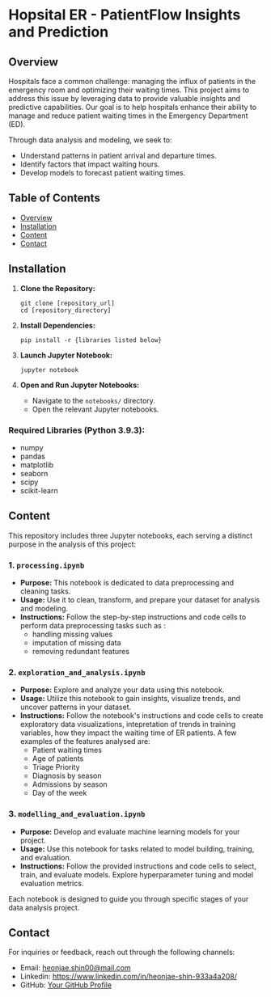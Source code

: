 # Hopsital ER - PatientFlow Insights and Prediction
## Overview
Hospitals face a common challenge: managing the influx of patients in the emergency room and optimizing their waiting times. This project aims to address this issue by leveraging data to provide valuable insights and predictive capabilities. Our goal is to help hospitals enhance their ability to manage and reduce patient waiting times in the Emergency Department (ED).

Through data analysis and modeling, we seek to:

- Understand patterns in patient arrival and departure times.
- Identify factors that impact waiting hours.
- Develop models to forecast patient waiting times.

## Table of Contents

- [Overview](#overview)
- [Installation](#installation)
- [Content](#content)
- [Contact](#contact)

## Installation

1. **Clone the Repository:**
   ```
   git clone [repository_url]
   cd [repository_directory]
   ```

2. **Install Dependencies:**
   ```
   pip install -r {libraries listed below}
   ```

3. **Launch Jupyter Notebook:**
   ```
   jupyter notebook
   ```

4. **Open and Run Jupyter Notebooks:**
   - Navigate to the `notebooks/` directory.
   - Open the relevant Jupyter notebooks.

### Required Libraries (Python 3.9.3):

- numpy
- pandas
- matplotlib
- seaborn
- scipy
- scikit-learn


## Content

This repository includes three Jupyter notebooks, each serving a distinct purpose in the analysis of this project:

### 1. `processing.ipynb`

- **Purpose:** This notebook is dedicated to data preprocessing and cleaning tasks.
- **Usage:** Use it to clean, transform, and prepare your dataset for analysis and modeling.
- **Instructions:** Follow the step-by-step instructions and code cells to perform data preprocessing tasks such as :
    - handling missing values
    - imputation of missing data
    - removing redundant features

### 2. `exploration_and_analysis.ipynb`

- **Purpose:** Explore and analyze your data using this notebook.
- **Usage:** Utilize this notebook to gain insights, visualize trends, and uncover patterns in your dataset.
- **Instructions:** Follow the notebook's instructions and code cells to create exploratory data visualizations, intepretation of trends in training variables, how they impact the waiting time of ER patients. A few examples of the features analysed are:
    - Patient waiting times
    - Age of patients
    - Triage Priority
    - Diagnosis by season
    - Admissions by season
    - Day of the week

### 3. `modelling_and_evaluation.ipynb`

- **Purpose:** Develop and evaluate machine learning models for your project.
- **Usage:** Use this notebook for tasks related to model building, training, and evaluation.
- **Instructions:** Follow the provided instructions and code cells to select, train, and evaluate models. Explore hyperparameter tuning and model evaluation metrics.

Each notebook is designed to guide you through specific stages of your data analysis project.


## Contact

For inquiries or feedback, reach out through the following channels:

- Email: heonjae.shin00@mail.com
- Linkedin: https://www.linkedin.com/in/heonjae-shin-933a4a208/
- GitHub: [Your GitHub Profile](https://github.com/heonjaes)